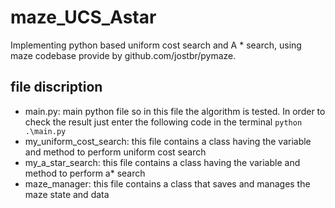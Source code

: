 # maze_UCS_Astar
Implementing python based uniform cost search and A * search, using maze codebase provide by github.com/jostbr/pymaze.


## file discription
- main.py: main python file so in this file the algorithm is tested. In order to check the result just enter the following code in the terminal 
```python .\main.py```
- my_uniform_cost_search: this file contains a class having the variable and method to perform uniform cost search
- my_a_star_search: this file contains a class having the variable and method to perform a* search                
- maze_manager: this file contains a class that saves and manages the maze state and data
              